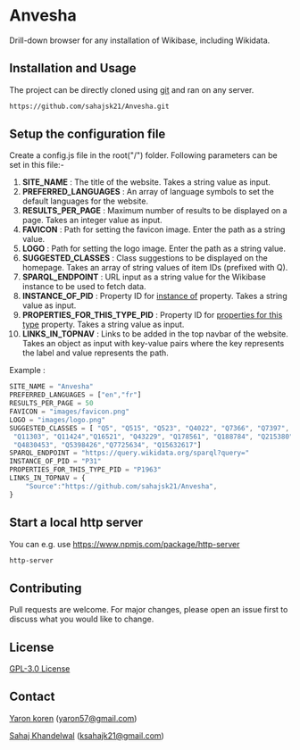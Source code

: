 # Anvesha

Drill-down browser for any installation of Wikibase, including Wikidata.

## Installation and Usage

The project can be directly cloned using [git](https://git-scm.com/docs) and ran on any server.
```bash
https://github.com/sahajsk21/Anvesha.git
```
## Setup the configuration file

Create a config.js file in the root("/") folder. Following parameters can be set in this file:-
1. **SITE_NAME** : The title of the website. Takes a string value as input.
2. **PREFERRED_LANGUAGES** : An array of language symbols to set the default languages for the website.
3. **RESULTS_PER_PAGE** : Maximum number of results to be displayed on a page. Takes an integer value as input.
4. **FAVICON** : Path for setting the favicon image. Enter the path as a string value.
5. **LOGO** : Path for setting the logo image. Enter the path as a string value.
6. **SUGGESTED_CLASSES** : Class suggestions to be displayed on the homepage. Takes an array of string values of item IDs (prefixed with Q).
7. **SPARQL_ENDPOINT** : URL input as a string value for the Wikibase instance to be used to fetch data.
8. **INSTANCE_OF_PID** : Property ID for [instance of](https://www.wikidata.org/wiki/Property:P31) property. Takes a string value as input.
9. **PROPERTIES_FOR_THIS_TYPE_PID** : Property ID for [properties for this type](https://www.wikidata.org/wiki/Property:P1963) property. Takes a string value as input.
10. **LINKS_IN_TOPNAV** : Links to be added in the top navbar of the website. Takes an object as input with key-value pairs where the key represents the label and value represents the path.

Example :
```javascript
SITE_NAME = "Anvesha"
PREFERRED_LANGUAGES = ["en","fr"]
RESULTS_PER_PAGE = 50
FAVICON = "images/favicon.png"
LOGO = "images/logo.png"
SUGGESTED_CLASSES = [ "Q5", "Q515", "Q523", "Q4022", "Q7366", "Q7397", "Q7889", "Q8502",
 "Q11303", "Q11424","Q16521", "Q43229", "Q178561", "Q188784", "Q215380", "Q746549", "Q3305213",
 "Q4830453", "Q5398426","Q7725634", "Q15632617"]
SPARQL_ENDPOINT = "https://query.wikidata.org/sparql?query="
INSTANCE_OF_PID = "P31"
PROPERTIES_FOR_THIS_TYPE_PID = "P1963"
LINKS_IN_TOPNAV = {
    "Source":"https://github.com/sahajsk21/Anvesha",
}
```
## Start a local http server
You can e.g. use
https://www.npmjs.com/package/http-server

```bash
http-server
```

## Contributing
Pull requests are welcome. For major changes, please open an issue first to discuss what you would like to change.

## License
[GPL-3.0 License](https://github.com/sahajsk21/Anvesha/blob/master/LICENSE.md)

## Contact
[Yaron koren](https://github.com/yaronkoren) (yaron57@gmail.com)

[Sahaj Khandelwal](https://github.com/sahajsk21) (ksahajk21@gmail.com)
